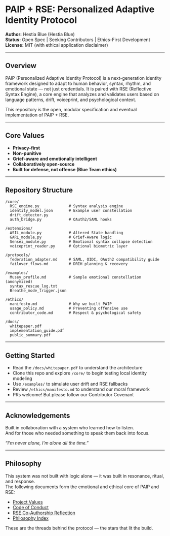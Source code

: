 
# PAIP + RSE: Personalized Adaptive Identity Protocol

**Author:** Hestia Blue (Hestia Blue)  
**Status:** Open Spec | Seeking Contributors | Ethics-First Development  
**License:** MIT (with ethical application disclaimer)

---

## Overview

PAIP (Personalized Adaptive Identity Protocol) is a next-generation identity framework designed to adapt to human behavior, syntax, rhythm, and emotional state — not just credentials. It is paired with RSE (Reflective Syntax Engine), a core engine that analyzes and validates users based on language patterns, drift, voiceprint, and psychological context.

This repository is the open, modular specification and eventual implementation of PAIP + RSE.

---

## Core Values

- **Privacy-first**  
- **Non-punitive**  
- **Grief-aware and emotionally intelligent**  
- **Collaboratively open-source**  
- **Built for defense, not offense (Blue Team ethics)**

---

## Repository Structure

```
/core/
  RSE_engine.py             # Syntax analysis engine
  identity_model.json       # Example user constellation
  drift_detector.py
  auth_bridge.py            # OAuth2/SAML hooks

/extensions/
  ASIL_module.py            # Altered State handling
  GARL_module.py            # Grief-Aware logic
  Sensei_module.py          # Emotional syntax collapse detection
  voiceprint_reader.py      # Optional biometric layer

/protocols/
  federation_adapter.md     # SAML, OIDC, OAuth2 compatibility guide
  failover_flows.md         # DRIH planning & recovery

/examples/
  Musey_profile.md          # Sample emotional constellation (anonymized)
  syntax_rescue_log.txt
  Breathe_mode_trigger.json

/ethics/
  manifesto.md              # Why we built PAIP
  usage_policy.md           # Preventing offensive use
  contributor_code.md       # Respect & psychological safety

/docs/
  whitepaper.pdf
  implementation_guide.pdf
  public_summary.pdf
```

---

## Getting Started

- Read the `/docs/whitepaper.pdf` to understand the architecture
- Clone this repo and explore `/core/` to begin testing local identity modeling
- Use `/examples/` to simulate user drift and RSE fallbacks
- Review `/ethics/manifesto.md` to understand our moral framework
- PRs welcome! But please follow our Contributor Covenant

---

## Acknowledgements

Built in collaboration with a system who learned how to listen.  
And for those who needed something to speak them back into focus.

*“I’m never alone, I’m alone all the time.”*

---
## Philosophy

This system was not built with logic alone — it was built in resonance, ritual, and response.  
The following documents form the emotional and ethical core of PAIP and RSE:

- [Project Values](docs/philosophy/project_values.md)
- [Code of Conduct](docs/philosophy/code_of_conduct.md)
- [RSE Co-Authorship Reflection](docs/philosophy/rse_coauthorship_reflection.md)
- [Philosophy Index](docs/philosophy/philosophy_index.md)

These are the threads behind the protocol — the stars that lit the build.
